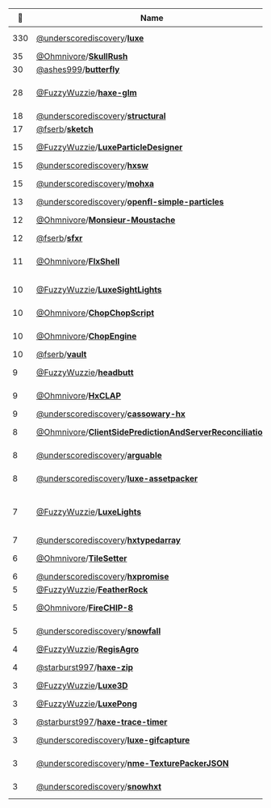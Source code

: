 |:star2: | Name | Description | 🌍|
|---|---|---|---|
|330|[@underscorediscovery](https://github.com/underscorediscovery)/[**luxe**](https://github.com/underscorediscovery/luxe)|A lovingly handcrafted free, open source cross platform game engine.|[:arrow_upper_right:](https://luxeengine.com)|
|35|[@Ohmnivore](https://github.com/Ohmnivore)/[**SkullRush**](https://github.com/Ohmnivore/SkullRush)|2D online multiplayer shooter written in Haxe|[:arrow_upper_right:](http://ohmnivore.github.io)|
|30|[@ashes999](https://github.com/ashes999)/[**butterfly**](https://github.com/ashes999/butterfly)|Haxe generator for simple, static blogs.||
|28|[@FuzzyWuzzie](https://github.com/FuzzyWuzzie)/[**haxe-glm**](https://github.com/FuzzyWuzzie/haxe-glm)|Native Haxe functions for graphical linear algebra (à la GLM: https://github.com/g-truc/glm/tree/master/glm)||
|18|[@underscorediscovery](https://github.com/underscorediscovery)/[**structural**](https://github.com/underscorediscovery/structural)|An unencumbered haxe data structures library||
|17|[@fserb](https://github.com/fserb)/[**sketch**](https://github.com/fserb/sketch)|game sketches|[:arrow_upper_right:](http://fserb.com/vault)|
|15|[@FuzzyWuzzie](https://github.com/FuzzyWuzzie)/[**LuxeParticleDesigner**](https://github.com/FuzzyWuzzie/LuxeParticleDesigner)|A tool for quickly designing / tweaking particle systems in Luxe.||
|15|[@underscorediscovery](https://github.com/underscorediscovery)/[**hxsw**](https://github.com/underscorediscovery/hxsw)|Haxe Shader Wrangler (hxsw) - a port of glsw||
|15|[@underscorediscovery](https://github.com/underscorediscovery)/[**mohxa**](https://github.com/underscorediscovery/mohxa)|A BDD style test library based closely on http://visionmedia.github.io/mocha/||
|13|[@underscorediscovery](https://github.com/underscorediscovery)/[**openfl-simple-particles**](https://github.com/underscorediscovery/openfl-simple-particles)|A simple particle system for openfl||
|12|[@Ohmnivore](https://github.com/Ohmnivore)/[**Monsieur-Moustache**](https://github.com/Ohmnivore/Monsieur-Moustache)|Open-source cross-platform endless jumper game (HaxeFlixel engine)|[:arrow_upper_right:](http://ohmnivore.itch.io/monsieur-moustache)|
|12|[@fserb](https://github.com/fserb)/[**sfxr**](https://github.com/fserb/sfxr)|sfxr port for Haxe|[:arrow_upper_right:](http://fserb.com/vault)|
|11|[@Ohmnivore](https://github.com/Ohmnivore)/[**FlxShell**](https://github.com/Ohmnivore/FlxShell)|An abstracted Linux environment for HaxeFlixel - a file system in tandem with a shell.||
|10|[@FuzzyWuzzie](https://github.com/FuzzyWuzzie)/[**LuxeSightLights**](https://github.com/FuzzyWuzzie/LuxeSightLights)|Luxe implementation of Sight & Light by the wonderfully talented Nicky Case||
|10|[@Ohmnivore](https://github.com/Ohmnivore)/[**ChopChopScript**](https://github.com/Ohmnivore/ChopChopScript)|Fast scripting language for Haxe (very basic, made to run fast and nothing else)||
|10|[@Ohmnivore](https://github.com/Ohmnivore)/[**ChopEngine**](https://github.com/Ohmnivore/ChopEngine)|A Haxe cross-platform 3D game engine built on top of Snow||
|10|[@fserb](https://github.com/fserb)/[**vault**](https://github.com/fserb/vault)|Vault game development library|[:arrow_upper_right:](http://fserb.com/vault)|
|9|[@FuzzyWuzzie](https://github.com/FuzzyWuzzie)/[**headbutt**](https://github.com/FuzzyWuzzie/headbutt)|A GJK and EPA collision engine made with pure Haxe.||
|9|[@Ohmnivore](https://github.com/Ohmnivore)/[**HxCLAP**](https://github.com/Ohmnivore/HxCLAP)|Haxe port of CLAP, a command line argument parser||
|9|[@underscorediscovery](https://github.com/underscorediscovery)/[**cassowary-hx**](https://github.com/underscorediscovery/cassowary-hx)|A direct port of cassowary.js to Haxe||
|8|[@Ohmnivore](https://github.com/Ohmnivore)/[**ClientSidePredictionAndServerReconciliation**](https://github.com/Ohmnivore/ClientSidePredictionAndServerReconciliation)|Haxe port of http://www.gabrielgambetta.com/fpm_live.html||
|8|[@underscorediscovery](https://github.com/underscorediscovery)/[**arguable**](https://github.com/underscorediscovery/arguable)|A simple `--argument value` parsing library for Haxe.||
|8|[@underscorediscovery](https://github.com/underscorediscovery)/[**luxe-assetpacker**](https://github.com/underscorediscovery/luxe-assetpacker)|An asset packing tool for luxe and haxe projects||
|7|[@FuzzyWuzzie](https://github.com/FuzzyWuzzie)/[**LuxeLights**](https://github.com/FuzzyWuzzie/LuxeLights)|A simple demo showing how to use render textures and shaders to create a _very basic_ 2D lighting effect (no shadows, no light "clipping").||
|7|[@underscorediscovery](https://github.com/underscorediscovery)/[**hxtypedarray**](https://github.com/underscorediscovery/hxtypedarray)|TypedArray implementation for haxe ||
|6|[@Ohmnivore](https://github.com/Ohmnivore)/[**TileSetter**](https://github.com/Ohmnivore/TileSetter)|UI application for editing tile properties for tilesets||
|6|[@underscorediscovery](https://github.com/underscorediscovery)/[**hxpromise**](https://github.com/underscorediscovery/hxpromise)|hxpromise||
|5|[@FuzzyWuzzie](https://github.com/FuzzyWuzzie)/[**FeatherRock**](https://github.com/FuzzyWuzzie/FeatherRock)|My LD32 entry!||
|5|[@Ohmnivore](https://github.com/Ohmnivore)/[**FireCHIP-8**](https://github.com/Ohmnivore/FireCHIP-8)|Haxe cross-platform CHIP-8 (aka Pong) emulator||
|5|[@underscorediscovery](https://github.com/underscorediscovery)/[**snowfall**](https://github.com/underscorediscovery/snowfall)|A simple script to install and update luxe + snow more conveniently ||
|4|[@FuzzyWuzzie](https://github.com/FuzzyWuzzie)/[**RegisAgro**](https://github.com/FuzzyWuzzie/RegisAgro)|A Luxe implementation of hnefatafl||
|4|[@starburst997](https://github.com/starburst997)/[**haxe-zip**](https://github.com/starburst997/haxe-zip)|Library to provide a cross-platform streaming Zip Writer / Reader experience.||
|3|[@FuzzyWuzzie](https://github.com/FuzzyWuzzie)/[**Luxe3D**](https://github.com/FuzzyWuzzie/Luxe3D)|Experiments in 3D in Luxe||
|3|[@FuzzyWuzzie](https://github.com/FuzzyWuzzie)/[**LuxePong**](https://github.com/FuzzyWuzzie/LuxePong)|A single game of pong, written using Luxe as a learning excercise||
|3|[@starburst997](https://github.com/starburst997)/[**haxe-trace-timer**](https://github.com/starburst997/haxe-trace-timer)|Inject timer information in trace statement||
|3|[@underscorediscovery](https://github.com/underscorediscovery)/[**luxe-gifcapture**](https://github.com/underscorediscovery/luxe-gifcapture)|A luxe wrapper over the gifcapture library to simplify capturing realtime gifs from in game||
|3|[@underscorediscovery](https://github.com/underscorediscovery)/[**nme-TexturePackerJSON**](https://github.com/underscorediscovery/nme-TexturePackerJSON)|An implementation of a haxelib/spritesheet Loader for TexturePacker||
|3|[@underscorediscovery](https://github.com/underscorediscovery)/[**snowhxt**](https://github.com/underscorediscovery/snowhxt)|A convenience for using hxtelemetry with flow/snow based apps quickly||

